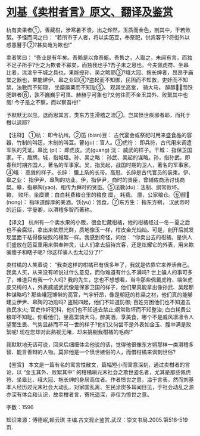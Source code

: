 # [刘基《卖柑者言》原文、翻译及鉴赏](https://www.vrrw.net/wx/14188.html)

杭有卖果者①，善藏柑，涉寒暑不溃，出之烨然，玉质而金色，剖其中，干若败絮。予怪而问之曰： “若所市于人者，将以实笾豆，奉祭祀，供宾客乎?将衒外以惑愚瞽乎②?甚矣哉为欺也!”

卖者笑曰： “吾业是有年矣。吾赖是以食吾躯。吾售之，人取之，未闻有言，而独不足子所乎?世之为欺者不寡矣，而独我也乎?吾子未之思也。今夫佩虎符、坐皋比者，洮洮乎干城之具也，果能授孙、吴之略耶③?峨大冠、拖长绅者，昂昂乎庙堂之器也，果能建伊、皋之业耶④?盗起而不知御，民困而不知救，吏奸而不知禁，法斁而不知理， 坐糜廪粟而不知耻⑤。 观其坐高堂， 骑大马， 醉醇，而饫肥鲜者⑥，孰不巍巍乎可畏、赫赫乎可象也?又何往而不金玉其外、败絮其中也哉! 今子是之不察，而以察吾柑!”

予默默无以应。退而思其言，类东方生滑稽之流⑦。岂其愤世疾邪者耶，而托于柑以讽耶?



【注释】 ①杭： 即今杭州。②笾 (bian)豆： 古代宴会或祭祀时用来盛食品的容器，竹制的叫笾，木制的叫豆。瞽(gu)：盲人。③虎符： 即兵符，古代用来调遣军队的凭证。皋比 (pi)： 即虎皮。洸(guang) 洸： 威武的样子。干城： 指保卫国家。干，盾牌。城，指城墙。孙、吴之略： 孙武、吴起的谋略。孙，指孙武，即春秋时期齐国人，著名的军事家。吴，指吴起，战国时期的卫人，著名的军事家。④峨： 高耸的样子。长绅： 腰上系的长带。高冠、长绅是古代官员的装束。伊、皋之业： 指伊尹、皋陶的功业。伊，指伊尹，商时的贤臣，曾辅佐商汤讨伐商桀。皋，指皋陶(yao)，相传为舜时的贤臣。⑤法斁(du)：法制、纲常败坏。 斁， 败坏。坐糜粟：白白耗费粮仓里的粮食 糜， 耗费。 廪，公家粮仓。⑥醇 (nong)： 指味道醇厚的美酒。饫(yu)：饱食。⑦东方生： 指东方朔， 汉武帝时的近臣，字曼卿，以滑稽多智而著称。

【译文】 杭州有一个卖水果的小贩，很会贮藏柑橘，他的柑橘经过一冬一夏之后也不会腐烂，拿出来依然光鲜，质地像玉一样，柑皮金光灿灿。可是，剖开后就发现里面干枯得像破败的棉絮一样。我感到奇怪，问他： “你卖出去的柑橘，是供人们盛放在笾豆里用来供奉神灵，让人们拿去招待宾客，还是炫耀它的外表，用来欺骗傻子和瞎子呢? 你这样骗人也太过分了!”

卖柑橘的人笑着说： “我卖这样的柑橘已有很多年了，我就是依靠它来养活自己。我卖人买，从来没有听说过什么意见，而你难道有什么不满吗? 世上骗人的事可多了，难道只有我一个人吗? 我的先生，您也不想想看，当今那些佩戴虎符、端坐虎皮交椅的人，外表威威武武像是保家卫国的样子，他们果真能拿出像孙武、吴起那种谋略吗? 那些峨冠博带的高官，气宇轩昂，像是朝廷的栋梁之材，他们真的能够建立伊尹、皋陶的功勋吗? 盗贼四起，他们不知道防御; 百姓穷困他们也不知道去救民水火; 官吏作奸犯科，他们也不知道去禁止;纲常败坏而不知整治; 白白耗费公粮却不知耻。你看他们，坐高堂骑大马，醉美酒，享美食，哪个不是威风凛凛令人望而生畏、气势显赫而不可一世的样子?他们又何尝不是外表如金玉、腹中满是败絮呢! 现在您却对此熟视无睹，却来挑剔我柑橘的毛病!”

我默默地无话可说，回来后细细体会他说的话，觉得他很像东方朔那样一类滑稽多智、能言善辩的人物。莫非他是一个愤世嫉俗的人，而借柑橘来讽刺世俗?

【鉴赏】 本文是一篇有名的寓言性散文，篇幅短小而寓意深刻，通过卖柑者的言论，以 “金玉其外、败絮其中” 的柑橘喻元末社会之欺世盗名者，尤其是那些佩虎符、坐皋比、峨大冠、拖长绅的身居高位者。作者愤世之意，溢于言表，然而刘基本人经历过元末社会大动乱，对家国乱离、生民涂炭多耳闻目见，于社会动乱之源亦深有体会和认识，故卖柑者言，寄托遥深，非仅为愤世之意。

字数：1596

知识来源：傅德岷,赖云琪 主编.古文观止鉴赏.武汉：崇文书局.2005.第518-519页.

